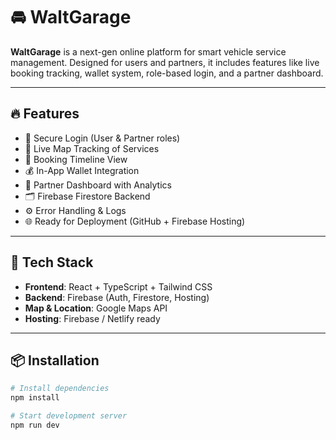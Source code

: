 # 🚘 WaltGarage

**WaltGarage** is a next-gen online platform for smart vehicle service management. Designed for users and partners, it includes features like live booking tracking, wallet system, role-based login, and a partner dashboard.

---

## 🔥 Features

- 🔐 Secure Login (User & Partner roles)
- 📍 Live Map Tracking of Services
- 📅 Booking Timeline View
- 💰 In-App Wallet Integration
- 🧰 Partner Dashboard with Analytics
- 🗂 Firebase Firestore Backend
- ⚙️ Error Handling & Logs
- 🌐 Ready for Deployment (GitHub + Firebase Hosting)

---

## 🚀 Tech Stack

- **Frontend**: React + TypeScript + Tailwind CSS
- **Backend**: Firebase (Auth, Firestore, Hosting)
- **Map & Location**: Google Maps API
- **Hosting**: Firebase / Netlify ready

---

## 📦 Installation

```bash
# Install dependencies
npm install

# Start development server
npm run dev
